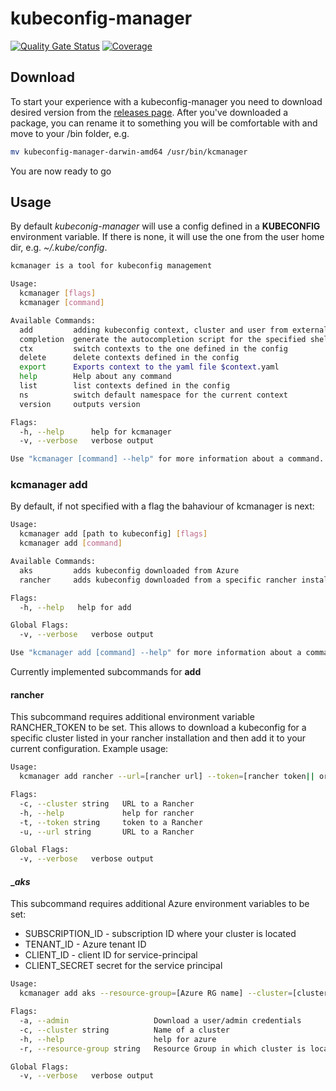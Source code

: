# kubeconfig-manager

[![Quality Gate Status](https://sonarcloud.io/api/project_badges/measure?project=kalgurn_kubeconfig-manager&metric=alert_status)](https://sonarcloud.io/dashboard?id=kalgurn_kubeconfig-manager)
[![Coverage](https://sonarcloud.io/api/project_badges/measure?project=kalgurn_kubeconfig-manager&metric=coverage)](https://sonarcloud.io/dashboard?id=kalgurn_kubeconfig-manager)

## Download

To start your experience with a kubeconfig-manager you need to download desired version from the [releases page](https://github.com/kalgurn/kubeconfig-manager/releases).
After you've downloaded a package, you can rename it to something you will be comfortable with and move to your /bin folder, e.g.

```bash
mv kubeconfig-manager-darwin-amd64 /usr/bin/kcmanager
```

You are now ready to go

## Usage

By default _kubeconig-manager_ will use a config defined in a __KUBECONFIG__ environment variable. If there is none, it will use the one from the user home dir, e.g. _~/.kube/config_.

```bash
kcmanager is a tool for kubeconfig management

Usage:
  kcmanager [flags]
  kcmanager [command]

Available Commands:
  add         adding kubeconfig context, cluster and user from external to current
  completion  generate the autocompletion script for the specified shell
  ctx         switch contexts to the one defined in the config
  delete      delete contexts defined in the config
  export      Exports context to the yaml file $context.yaml
  help        Help about any command
  list        list contexts defined in the config
  ns          switch default namespace for the current context
  version     outputs version

Flags:
  -h, --help      help for kcmanager
  -v, --verbose   verbose output

Use "kcmanager [command] --help" for more information about a command.
```

### __kcmanager add__

By default, if not specified with a flag the bahaviour of kcmanager is next:

```bash
Usage:
  kcmanager add [path to kubeconfig] [flags]
  kcmanager add [command]

Available Commands:
  aks         adds kubeconfig downloaded from Azure
  rancher     adds kubeconfig downloaded from a specific rancher installation

Flags:
  -h, --help   help for add

Global Flags:
  -v, --verbose   verbose output

Use "kcmanager add [command] --help" for more information about a command.
```

Currently implemented subcommands for __add__ 

#### __rancher__

This subcommand requires additional environment variable RANCHER_TOKEN to be set. 
This allows to download a kubeconfig for a specific cluster listed in your rancher installation and then add it to your current configuration. Example usage:

```bash
Usage:
  kcmanager add rancher --url=[rancher url] --token=[rancher token|| or the env variable] [flags]

Flags:
  -c, --cluster string   URL to a Rancher
  -h, --help             help for rancher
  -t, --token string     token to a Rancher
  -u, --url string       URL to a Rancher

Global Flags:
  -v, --verbose   verbose output
```

#### __aks_

This subcommand requires additional Azure environment variables to be set:
* SUBSCRIPTION_ID - subscription ID where your cluster is located
* TENANT_ID - Azure tenant ID
* CLIENT_ID - client ID for service-principal
* CLIENT_SECRET secret for the service principal

```bash
Usage:
  kcmanager add aks --resource-group=[Azure RG name] --cluster=[cluster name] --admin[true if set]

Flags:
  -a, --admin                   Download a user/admin credentials
  -c, --cluster string          Name of a cluster
  -h, --help                    help for azure
  -r, --resource-group string   Resource Group in which cluster is located

Global Flags:
  -v, --verbose   verbose output
```
